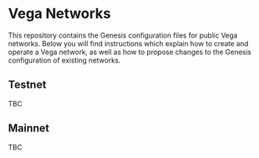 # Vega Networks

This repository contains the Genesis configuration files for public Vega networks. Below you will find instructions which explain how to create and operate a Vega network, as well as how to propose changes to the Genesis configuration of existing networks.

## Testnet

TBC

## Mainnet

TBC
